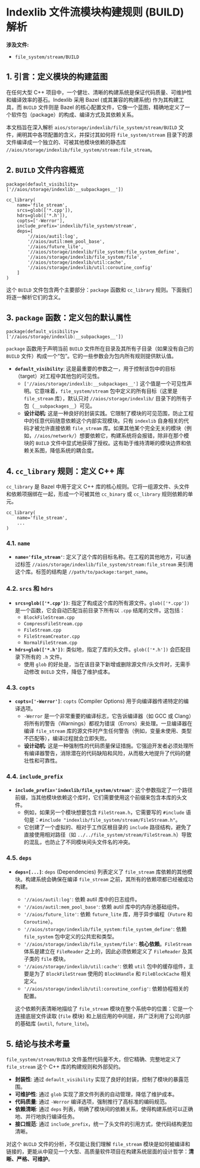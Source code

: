 
# Indexlib 文件流模块构建规则 (BUILD) 解析

**涉及文件:**
* `file_system/stream/BUILD`

## 1. 引言：定义模块的构建蓝图

在任何大型 C++ 项目中，一个健壮、清晰的构建系统是保证代码质量、可维护性和编译效率的基石。Indexlib 采用 Bazel (或其兼容的构建系统) 作为其构建工具，而 `BUILD` 文件则是 Bazel 的核心配置文件，它像一个蓝图，精确地定义了一个软件包（package）的构成、编译方式及其依赖关系。

本文档旨在深入解析 `aios/storage/indexlib/file_system/stream/BUILD` 文件，阐明其中各项配置的含义，并探讨其如何将 `file_system/stream` 目录下的源文件编译成一个独立的、可被其他模块依赖的静态库 `//aios/storage/indexlib/file_system/stream:file_stream`。

## 2. `BUILD` 文件内容概览

```bazel
package(default_visibility=['//aios/storage/indexlib:__subpackages__'])

cc_library(
    name='file_stream',
    srcs=glob(['*.cpp']),
    hdrs=glob(['*.h']),
    copts=['-Werror'],
    include_prefix='indexlib/file_system/stream',
    deps=[
        '//aios/autil:log',
        '//aios/autil:mem_pool_base',
        '//aios/future_lite',
        '//aios/storage/indexlib/file_system:file_system_define',
        '//aios/storage/indexlib/file_system/file',
        '//aios/storage/indexlib/util:cache',
        '//aios/storage/indexlib/util:coroutine_config'
    ]
)
```

这个 `BUILD` 文件包含两个主要部分：`package` 函数和 `cc_library` 规则。下面我们将逐一解析它们的含义。

## 3. `package` 函数：定义包的默认属性

```bazel
package(default_visibility=['//aios/storage/indexlib:__subpackages__'])
```

`package` 函数用于声明当前 `BUILD` 文件所在目录及其所有子目录（如果没有自己的 `BUILD` 文件）构成一个“包”。它的一些参数会为包内所有规则提供默认值。

*   **`default_visibility`**: 这是最重要的参数之一，用于控制该包中的目标（target）对工程中其他包的可见性。
    *   `['//aios/storage/indexlib:__subpackages__']` 这个值是一个可见性声明。它意味着，`file_system/stream` 包中定义的所有目标（这里是 `file_stream` 库），默认只对 `//aios/storage/indexlib/` 目录下的所有子包（`__subpackages__`）可见。
    *   **设计动机**: 这是一种良好的封装实践。它限制了模块的可见范围，防止工程中的任意代码随意依赖这个内部实现模块。只有 `indexlib` 自身相关的代码才被允许直接依赖 `file_stream` 库。如果其他某个完全无关的模块（例如，`//aios/network/`）想要依赖它，构建系统将会报错，除非在那个模块的 `BUILD` 文件中显式地获得了授权。这有助于维持清晰的模块边界和依赖关系图，降低系统的耦合度。

## 4. `cc_library` 规则：定义 C++ 库

`cc_library` 是 Bazel 中用于定义 C++ 库的核心规则。它将一组源文件、头文件和依赖项捆绑在一起，形成一个可被其他 `cc_binary` 或 `cc_library` 规则依赖的单元。

```bazel
cc_library(
    name='file_stream',
    ...
)
```

### 4.1. `name`
*   **`name='file_stream'`**: 定义了这个库的目标名称。在工程的其他地方，可以通过标签 `//aios/storage/indexlib/file_system/stream:file_stream` 来引用这个库。标签的结构是 `//path/to/package:target_name`。

### 4.2. `srcs` 和 `hdrs`
*   **`srcs=glob(['*.cpp'])`**: 指定了构成这个库的所有源文件。`glob(['*.cpp'])` 是一个函数，它会自动匹配当前目录下所有以 `.cpp` 结尾的文件。这包括：
    *   `BlockFileStream.cpp`
    *   `CompressFileStream.cpp`
    *   `FileStream.cpp`
    *   `FileStreamCreator.cpp`
    *   `NormalFileStream.cpp`
*   **`hdrs=glob(['*.h'])`**: 类似地，指定了库的头文件。`glob(['*.h'])` 会匹配目录下所有的 `.h` 文件。
    *   使用 `glob` 的好处是，当在该目录下新增或删除源文件/头文件时，无需手动修改 `BUILD` 文件，降低了维护成本。

### 4.3. `copts`
*   **`copts=['-Werror']`**: `copts` (Compiler Options) 用于向编译器传递特定的编译选项。
    *   `-Werror` 是一个非常重要的编译标志，它告诉编译器（如 GCC 或 Clang）将所有的警告（Warnings）都视为错误（Errors）来处理。一旦编译器在编译 `file_stream` 库的源文件时产生任何警告（例如，变量未使用、类型不匹配等），编译过程就会立即失败。
    *   **设计动机**: 这是一种强制性的代码质量保证措施。它强迫开发者必须处理所有编译器警告，消除潜在的代码缺陷和风险，从而极大地提升了代码的健壮性和可靠性。

### 4.4. `include_prefix`
*   **`include_prefix='indexlib/file_system/stream'`**: 这个参数指定了一个路径前缀，当其他模块依赖这个库时，它们需要使用这个前缀来包含本库的头文件。
    *   例如，如果另一个模块想要包含 `FileStream.h`，它需要写的 `#include` 语句是：`#include "indexlib/file_system/stream/FileStream.h"`。
    *   它创建了一个虚拟的、相对于工作区根目录的 `include` 路径结构，避免了直接使用相对路径（如 `../../file_system/stream/FileStream.h`）导致的混乱，也防止了不同模块间头文件名的冲突。

### 4.5. `deps`
*   **`deps=[...]`**: `deps` (Dependencies) 列表定义了 `file_stream` 库依赖的其他模块。构建系统会确保在编译 `file_stream` 之前，其所有的依赖项都已经被成功构建。

    *   `'//aios/autil:log'`: 依赖 autil 库中的日志组件。
    *   `'//aios/autil:mem_pool_base'`: 依赖 autil 库中的内存池基础组件。
    *   `'//aios/future_lite'`: 依赖 `future_lite` 库，用于异步编程（`Future` 和 `Coroutine`）。
    *   `'//aios/storage/indexlib/file_system:file_system_define'`: 依赖 `file_system` 包中定义的公共宏和类型。
    *   `'//aios/storage/indexlib/file_system/file'`: **核心依赖**。`FileStream` 体系是建立在 `FileReader` 之上的，因此必须依赖定义了 `FileReader` 及其子类的 `file` 模块。
    *   `'//aios/storage/indexlib/util:cache'`: 依赖 `util` 包中的缓存组件，主要是为了 `BlockFileStream` 使用的 `BlockHandle` 和 `FileBlockCache` 相关定义。
    *   `'//aios/storage/indexlib/util:coroutine_config'`: 依赖协程相关的配置。

    这个依赖列表清晰地描绘了 `file_stream` 模块在整个系统中的位置：它是一个连接底层文件读取 (`file` 模块) 和上层应用的中间层，并广泛利用了公司内部的基础库 (`autil`, `future_lite`)。

## 5. 结论与技术考量

`file_system/stream/BUILD` 文件虽然代码量不大，但它精确、完整地定义了 `file_stream` 这个 C++ 库的构建规则和外部契约。

*   **封装性**: 通过 `default_visibility` 实现了良好的封装，控制了模块的暴露范围。
*   **可维护性**: 通过 `glob` 实现了源文件列表的自动管理，降低了维护成本。
*   **代码质量**: 通过 `-Werror` 编译选项，强制推行了高标准的编码规范。
*   **依赖清晰**: 通过 `deps` 列表，明确了模块间的依赖关系，使得构建系统可以正确地、并行地执行编译任务。
*   **接口规范**: 通过 `include_prefix`，统一了头文件的引用方式，使代码结构更加清晰。

对这个 `BUILD` 文件的分析，不仅能让我们理解 `file_stream` 模块是如何被编译和链接的，更能从中窥见一个大型、高质量软件项目在构建系统层面的设计哲学：**清晰、严格、可维护**。
